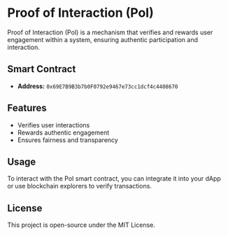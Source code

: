 # Proof of Interaction (PoI)

Proof of Interaction (PoI) is a mechanism that verifies and rewards user engagement within a system, ensuring authentic participation and interaction.

## Smart Contract
- **Address:** `0x69E7B9B3b7b0F0792e9467e73cc1dcf4c4408670`

## Features
- Verifies user interactions
- Rewards authentic engagement
- Ensures fairness and transparency

## Usage
To interact with the PoI smart contract, you can integrate it into your dApp or use blockchain explorers to verify transactions.

## License
This project is open-source under the MIT License.

